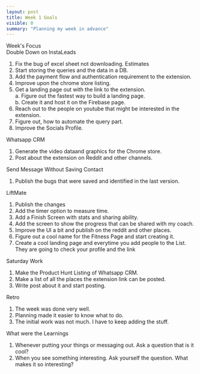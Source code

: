 ```yaml
---
layout: post
title: Week 1 Goals
visible: 0
summary: "Planning my week in advance"
---
```


Week's Focus   
Double Down on InstaLeads  
1. Fix the bug of excel sheet not downloading. Estimates 
2. Start storing the queries and the data in a DB.
3. Add the payment flow and authentication requirement to the extension.
4. Improve upon the chrome store listing.
5. Get a landing page out with the link to the extension.   
    a. Figure out the fastest way to build a landing page.  
    b. Create it and host it on the Firebase page.
6. Reach out to the people on youtube that might be interested in the extension.
7. Figure out, how to automate the query part.
8. Improve the Socials Profile.

Whatsapp CRM
1. Generate the video dataand graphics for the Chrome store.
2. Post about the extension on Reddit and other channels.

Send Message Without Saving Contact
1. Publish the bugs that were saved and identified in the last version.

LiftMate
1. Publish the changes 
2. Add the timer option to measure time.
3. Add a Finish Screen with stats and sharing ability.
4. Add the screen to show the progress that can be shared with my coach.
5. Improve the UI a bit and publish on the reddit and other places.
6. Figure out a cool name for the Fitness Page and start creating it.
7. Create a cool landing page and everytime you add people to the List. They are going to check your profile and the link

Saturday Work
1. Make the Product Hunt Listing of Whatsapp CRM.
2. Make a list of all the places the extension link can be posted.
3. Write post about it and start posting.


Retro
1. The week was done very well.
2. Planning made it easier to know what to do.
3. The initial work was not much. I have to keep adding the stuff.

What were the Learnings
1. Whenever putting your things or messaging out. Ask a question that is it cool?
2. When you see something interesting. Ask yourself the question. What makes it so interesting?  